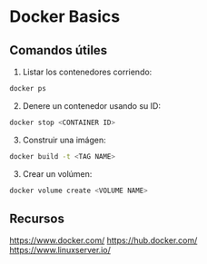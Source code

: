 # Docker Basics

## Comandos útiles
1. Listar los contenedores corriendo:
``` bash
docker ps
```

2. Denere un contenedor usando su ID:
```bash
docker stop <CONTAINER ID>
```

3. Construir una imágen:
```bash
docker build -t <TAG NAME>
```

3. Crear un volúmen:
```bash
docker volume create <VOLUME NAME>
```

## Recursos
https://www.docker.com/
https://hub.docker.com/
https://www.linuxserver.io/